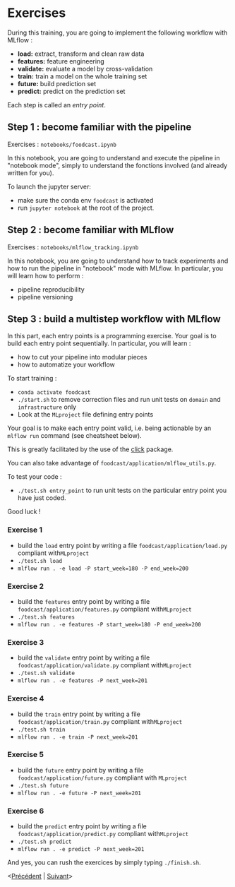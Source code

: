 # Exercises

During this training, you are going to implement the following workflow with MLflow :

* **load:** extract, transform and clean raw data
* **features:** feature engineering
* **validate:** evaluate a model by cross-validation
* **train:** train a model on the whole training set
* **future:** build prediction set
* **predict:** predict on the prediction set

Each step is called an *entry point*.

## Step 1 : become familiar with the pipeline

Exercises : `notebooks/foodcast.ipynb`

In this notebook, you are going to understand and execute the pipeline in "notebook mode", simply to understand the fonctions involved (and already written for you).

To launch the jupyter server: 
* make sure the conda env `foodcast` is activated
* run `jupyter notebook` at the root of the project.

## Step 2 : become familiar with MLflow

Exercises : `notebooks/mlflow_tracking.ipynb`

In this notebook, you are going to understand how to track experiments and how to run the pipeline in "notebook" mode with MLflow. In particular, you will learn how to perform : 
* pipeline reproducibility
* pipeline versioning

## Step 3 : build a multistep workflow with MLflow

In this part, each entry points is a programming exercise. Your goal is to build each entry point sequentially. In particular, you will learn :
* how to cut your pipeline into modular pieces
* how to automatize your workflow

To start training :
* `conda activate foodcast`
* `./start.sh` to remove correction files and run unit tests on `domain` and `infrastructure` only
* Look at the `MLproject` file defining entry points

Your goal is to make each entry point valid, i.e. being actionable by an `mlflow run` command (see cheatsheet below).

This is greatly facilitated by the use of the [click](https://click.palletsprojects.com/en/7.x/) package.

You can also take advantage of `foodcast/application/mlflow_utils.py`.

To test your code :
* `./test.sh entry_point` to run unit tests on the particular entry point you have just coded.

Good luck !

### Exercise 1
* build the `load` entry point by writing a file `foodcast/application/load.py` compliant with`MLproject`
* `./test.sh load`
* `mlflow run . -e load -P start_week=180 -P end_week=200`

### Exercise 2
* build the `features` entry point by writing a file `foodcast/application/features.py` compliant with`MLproject`
* `./test.sh features`
* `mlflow run . -e features -P start_week=180 -P end_week=200`

### Exercise 3
* build the `validate` entry point by writing a file `foodcast/application/validate.py` compliant with`MLproject`
* `./test.sh validate`
* `mlflow run . -e features -P next_week=201`

### Exercise 4
* build the `train` entry point by writing a file `foodcast/application/train.py` compliant with`MLproject`
* `./test.sh train`
* `mlflow run . -e train -P next_week=201`

### Exercise 5
* build the `future` entry point by writing a file `foodcast/application/future.py` compliant with `MLproject`
* `./test.sh future`
* `mlflow run . -e future -P next_week=201`

### Exercise 6
* build the `predict` entry point by writing a file `foodcast/application/predict.py` compliant with`MLproject`
* `./test.sh predict`
* `mlflow run . -e predict -P next_week=201`

And yes, you can rush the exercices by simply typing `./finish.sh`.

<[Précédent](data.md) | [Suivant](entry_points.md)>
